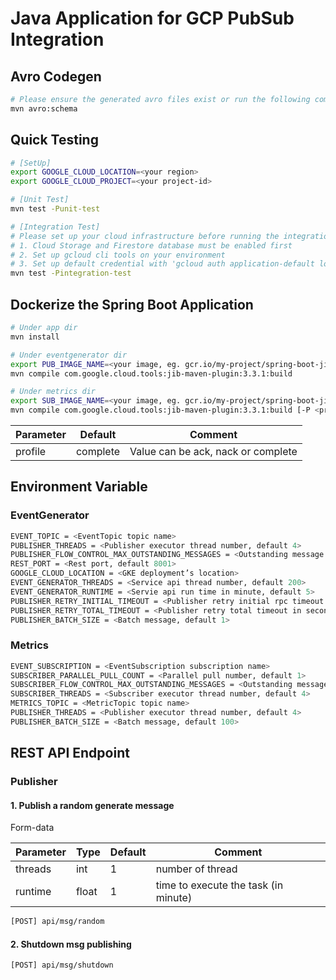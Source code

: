 # Java Application for GCP PubSub Integration

## Avro Codegen

```bash
# Please ensure the generated avro files exist or run the following command to generate
mvn avro:schema
```

## Quick Testing

```bash
# [SetUp]
export GOOGLE_CLOUD_LOCATION=<your region>
export GOOGLE_CLOUD_PROJECT=<your project-id>

# [Unit Test]
mvn test -Punit-test

# [Integration Test]
# Please set up your cloud infrastructure before running the integration test
# 1. Cloud Storage and Firestore database must be enabled first
# 2. Set up gcloud cli tools on your environment
# 3. Set up default credential with 'gcloud auth application-default login'
mvn test -Pintegration-test
```

## Dockerize the Spring Boot Application

```bash
# Under app dir
mvn install

# Under eventgenerator dir
export PUB_IMAGE_NAME=<your image, eg. gcr.io/my-project/spring-boot-jib>
mvn compile com.google.cloud.tools:jib-maven-plugin:3.3.1:build

# Under metrics dir
export SUB_IMAGE_NAME=<your image, eg. gcr.io/my-project/spring-boot-jib>
mvn compile com.google.cloud.tools:jib-maven-plugin:3.3.1:build [-P <profile>]
```

| Parameter | Default  | Comment                            | 
|-----------|----------|------------------------------------|
| profile   | complete | Value can be ack, nack or complete | 

## Environment Variable

### EventGenerator

```bash
EVENT_TOPIC = <EventTopic topic name>
PUBLISHER_THREADS = <Publisher executor thread number, default 4>
PUBLISHER_FLOW_CONTROL_MAX_OUTSTANDING_MESSAGES = <Outstanding message number, default 100>
REST_PORT = <Rest port, default 8001>
GOOGLE_CLOUD_LOCATION = <GKE deployment’s location>
EVENT_GENERATOR_THREADS = <Service api thread number, default 200>
EVENT_GENERATOR_RUNTIME = <Servie api run time in minute, default 5>
PUBLISHER_RETRY_INITIAL_TIMEOUT = <Publisher retry initial rpc timeout in second, default 5>
PUBLISHER_RETRY_TOTAL_TIMEOUT = <Publisher retry total timeout in second, default 600>
PUBLISHER_BATCH_SIZE = <Batch message, default 1>
```

### Metrics

```bash
EVENT_SUBSCRIPTION = <EventSubscription subscription name>
SUBSCRIBER_PARALLEL_PULL_COUNT = <Parallel pull number, default 1>
SUBSCRIBER_FLOW_CONTROL_MAX_OUTSTANDING_MESSAGES = <Outstanding message number, default 100>
SUBSCRIBER_THREADS = <Subscriber executor thread number, default 4>
METRICS_TOPIC = <MetricTopic topic name>
PUBLISHER_THREADS = <Publisher executor thread number, default 4>
PUBLISHER_BATCH_SIZE = <Batch message, default 100>
```

## REST API Endpoint

### Publisher

#### 1. Publish a random generate message

Form-data

| Parameter | Type  | Default | Comment                               |
|-----------|-------|---------|---------------------------------------|
| threads   | int   | 1       | number of thread                      |
| runtime   | float | 1       | time to execute the task (in minute)  |

```bash
[POST] api/msg/random
```

#### 2. Shutdown msg publishing

```bash
[POST] api/msg/shutdown
```

